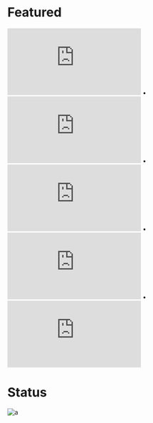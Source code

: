 # Featured

![pt-BR translation](https://img.shields.io/badge/dynamic/json?color=blue&label=🇧🇷pt-BR&style=flat&query=%24.progress.22.data.translationProgress&url=https%3A%2F%2Fbadges.awesome-crowdin.com%2Fstats-13286006-308453.json)
•
![es translation](https://img.shields.io/badge/dynamic/json?color=blue&label=🇪🇸es&style=flat&query=%24.progress.10.data.translationProgress&url=https%3A%2F%2Fbadges.awesome-crowdin.com%2Fstats-13286006-308453.json)
•
![pl translation](https://img.shields.io/badge/dynamic/json?color=blue&label=🇵🇱pl&style=flat&query=%24.progress.21.data.translationProgress&url=https%3A%2F%2Fbadges.awesome-crowdin.com%2Fstats-13286006-308453.json)
•
![tr translation](https://img.shields.io/badge/dynamic/json?color=blue&label=🇹🇷tr&style=flat&query=%24.progress.29.data.translationProgress&url=https%3A%2F%2Fbadges.awesome-crowdin.com%2Fstats-13286006-308453.json)
•
![ru translation](https://img.shields.io/badge/dynamic/json?color=blue&label=🇷🇺ru&style=flat&query=%24.progress.26.data.translationProgress&url=https%3A%2F%2Fbadges.awesome-crowdin.com%2Fstats-13286006-308453.json)
    

# Status
![a](https://badges.awesome-crowdin.com/translation-13286006-308453.png)
